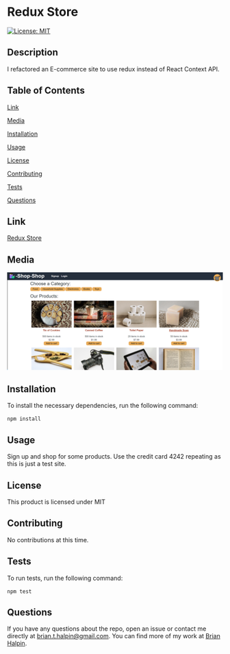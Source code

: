 # Redux Store
[![License: MIT](https://img.shields.io/badge/License-MIT-yellow.svg)](https://opensource.org/licenses/MIT)

## Description
I refactored an E-commerce site to use redux instead of React Context API.

## Table of Contents

[Link](#link)

[Media](#media)

[Installation](#installation)

[Usage](#usage)

[License](#license)

[Contributing](#contributing)

[Tests](#tests)

[Questions](#questions)

## Link
[Redux Store](https://redux-store-bh.herokuapp.com/)

## Media
![Main Page](/client/public/images/main-page.png)

## Installation
To install the necessary dependencies, run the following command:

    npm install

## Usage
Sign up and shop for some products.  Use the credit card 4242 repeating as this is just a test site.

## License
This product is licensed under MIT

## Contributing
No contributions at this time.

## Tests
To run tests, run the following command:

    npm test

## Questions
If you have any questions about the repo, open an issue or contact me directly at <brian.t.halpin@gmail.com>. You can find more
    of my work at [Brian Halpin](https://github.com/bthalpin).
